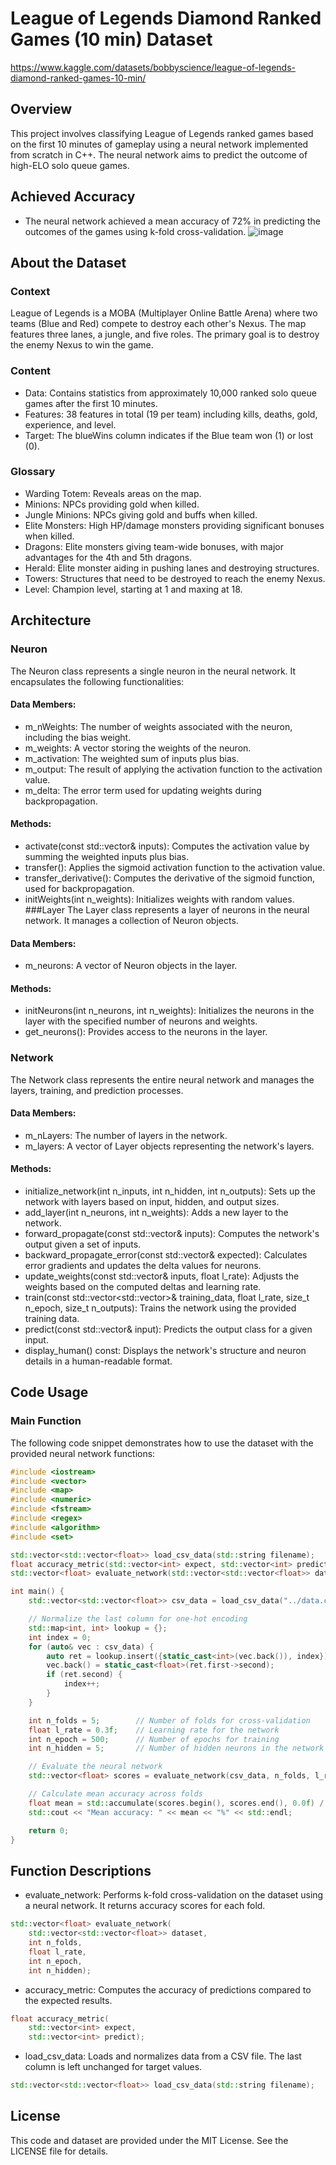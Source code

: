 # League of Legends Diamond Ranked Games (10 min) Dataset
https://www.kaggle.com/datasets/bobbyscience/league-of-legends-diamond-ranked-games-10-min/
## Overview
This project involves classifying League of Legends ranked games based on the first 10 minutes of gameplay using a neural network implemented from scratch in C++. The neural network aims to predict the outcome of high-ELO solo queue games.
## Achieved Accuracy
- The neural network achieved a mean accuracy of 72% in predicting the outcomes of the games using k-fold cross-validation.
  ![image](https://github.com/zainmo11/Lol-win-prediction/assets/89034348/6e769a85-8b9c-4617-b50d-a8111c502a9d)

## About the Dataset
### Context
League of Legends is a MOBA (Multiplayer Online Battle Arena) where two teams (Blue and Red) compete to destroy each other's Nexus. The map features three lanes, a jungle, and five roles. The primary goal is to destroy the enemy Nexus to win the game.

### Content
- Data: Contains statistics from approximately 10,000 ranked solo queue games after the first 10 minutes.
- Features: 38 features in total (19 per team) including kills, deaths, gold, experience, and level.
- Target: The blueWins column indicates if the Blue team won (1) or lost (0).
### Glossary
- Warding Totem: Reveals areas on the map.
- Minions: NPCs providing gold when killed.
- Jungle Minions: NPCs giving gold and buffs when killed.
- Elite Monsters: High HP/damage monsters providing significant bonuses when killed.
- Dragons: Elite monsters giving team-wide bonuses, with major advantages for the 4th and 5th dragons.
- Herald: Elite monster aiding in pushing lanes and destroying structures.
- Towers: Structures that need to be destroyed to reach the enemy Nexus.
- Level: Champion level, starting at 1 and maxing at 18.
## Architecture
### Neuron
The Neuron class represents a single neuron in the neural network. It encapsulates the following functionalities:

#### Data Members:

- m_nWeights: The number of weights associated with the neuron, including the bias weight.
- m_weights: A vector storing the weights of the neuron.
- m_activation: The weighted sum of inputs plus bias.
- m_output: The result of applying the activation function to the activation value.
- m_delta: The error term used for updating weights during backpropagation.
#### Methods:

- activate(const std::vector<float>& inputs): Computes the activation value by summing the weighted inputs plus bias.
- transfer(): Applies the sigmoid activation function to the activation value.
- transfer_derivative(): Computes the derivative of the sigmoid function, used for backpropagation.
- initWeights(int n_weights): Initializes weights with random values.
###Layer
The Layer class represents a layer of neurons in the neural network. It manages a collection of Neuron objects.

#### Data Members:

- m_neurons: A vector of Neuron objects in the layer.
#### Methods:

- initNeurons(int n_neurons, int n_weights): Initializes the neurons in the layer with the specified number of neurons and weights.
- get_neurons(): Provides access to the neurons in the layer.
### Network
The Network class represents the entire neural network and manages the layers, training, and prediction processes.

#### Data Members:

- m_nLayers: The number of layers in the network.
- m_layers: A vector of Layer objects representing the network's layers.
#### Methods:

- initialize_network(int n_inputs, int n_hidden, int n_outputs): Sets up the network with layers based on input, hidden, and output sizes.
- add_layer(int n_neurons, int n_weights): Adds a new layer to the network.
- forward_propagate(const std::vector<float>& inputs): Computes the network's output given a set of inputs.
- backward_propagate_error(const std::vector<float>& expected): Calculates error gradients and updates the delta values for neurons.
- update_weights(const std::vector<float>& inputs, float l_rate): Adjusts the weights based on the computed deltas and learning rate.
- train(const std::vector<std::vector<float>>& training_data, float l_rate, size_t n_epoch, size_t n_outputs): Trains the network using the provided training data.
- predict(const std::vector<float>& input): Predicts the output class for a given input.
- display_human() const: Displays the network's structure and neuron details in a human-readable format.


## Code Usage
### Main Function
The following code snippet demonstrates how to use the dataset with the provided neural network functions:

``` cpp
#include <iostream>
#include <vector>
#include <map>
#include <numeric>
#include <fstream>
#include <regex>
#include <algorithm>
#include <set>

std::vector<std::vector<float>> load_csv_data(std::string filename);
float accuracy_metric(std::vector<int> expect, std::vector<int> predict);
std::vector<float> evaluate_network(std::vector<std::vector<float>> dataset, int n_folds, float l_rate, int n_epoch, int n_hidden);

int main() {
    std::vector<std::vector<float>> csv_data = load_csv_data("../data.csv");

    // Normalize the last column for one-hot encoding
    std::map<int, int> lookup = {};
    int index = 0;
    for (auto& vec : csv_data) {
        auto ret = lookup.insert({static_cast<int>(vec.back()), index});
        vec.back() = static_cast<float>(ret.first->second);
        if (ret.second) {
            index++;
        }
    }

    int n_folds = 5;        // Number of folds for cross-validation
    float l_rate = 0.3f;    // Learning rate for the network
    int n_epoch = 500;      // Number of epochs for training
    int n_hidden = 5;       // Number of hidden neurons in the network

    // Evaluate the neural network
    std::vector<float> scores = evaluate_network(csv_data, n_folds, l_rate, n_epoch, n_hidden);

    // Calculate mean accuracy across folds
    float mean = std::accumulate(scores.begin(), scores.end(), 0.0f) / scores.size();
    std::cout << "Mean accuracy: " << mean << "%" << std::endl;

    return 0;
}
```
## Function Descriptions
- evaluate_network: Performs k-fold cross-validation on the dataset using a neural network. It returns accuracy scores for each fold.

```cpp
std::vector<float> evaluate_network(
    std::vector<std::vector<float>> dataset,
    int n_folds,
    float l_rate,
    int n_epoch,
    int n_hidden);
```
- accuracy_metric: Computes the accuracy of predictions compared to the expected results.

```cpp
float accuracy_metric(
    std::vector<int> expect,
    std::vector<int> predict);
```
- load_csv_data: Loads and normalizes data from a CSV file. The last column is left unchanged for target values.

```cpp
std::vector<std::vector<float>> load_csv_data(std::string filename);
```
## License
This code and dataset are provided under the MIT License. See the LICENSE file for details.
